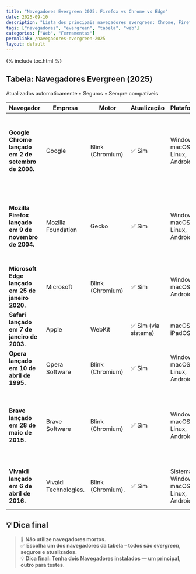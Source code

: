 ```yaml
---
title: "Navegadores Evergreen 2025: Firefox vs Chrome vs Edge"
date: 2025-09-10
description: "Lista dos principais navegadores evergreen: Chrome, Firefox, Edge, Safari, Opera, Brave e Vivaldi — sempre atualizados, seguros e compatíveis."
tags: ["navegadores", "evergreen", "tabela", "web"]
categories: ["Web", "Ferramentas"]
permalink: /navegadores-evergreen-2025
layout: default
---
```



{% include toc.html %}


<section class="post-content">
           


<h2> Tabela: Navegadores Evergreen (2025)</h2>

<p> Atualizados automaticamente •  Seguros  • Sempre compatíveis</p>






<table class="evergreen-table">
  <thead>
    <tr>
      <th>Navegador</th>
      <th>Empresa</th>
      <th>Motor</th>
      <th>Atualização</th>
      <th>Plataformas</th>
      <th>Notas</th>
    </tr>
  </thead>
  <tbody>
    <tr>
      <td data-label="Navegador"><strong>Google Chrome lançado em 2 de setembro de 2008.</strong></td>
      <td data-label="Empresa">Google</td>
      <td data-label="Motor">Blink (Chromium)</td>
      <td data-label="Atualização">✅ Sim</td>
      <td data-label="Plataformas">Windows, macOS, Linux, Android, iOS</td>
      <td data-label="Notas">Mais usado no mundo. Suporte a extensões, sincronização, DevTools avançadas, para desenvolvimento de páginas web ou projetos diferenciados.</td>
    </tr>
    <tr>
      <td data-label="Navegador"><strong>Mozilla Firefox lançado em 9 de novembro de 2004.</strong></td>
      <td data-label="Empresa">Mozilla Foundation</td>
      <td data-label="Motor">Gecko</td>
      <td data-label="Atualização">✅ Sim</td>
      <td data-label="Plataformas">Windows, macOS, Linux, Android</td>
      <td data-label="Notas">Open source, foco em privacidade, customizável. Versão ESR para empresas, suporte de longo prazo, baseado na versão estável.</td>
    </tr>
    <tr>
      <td data-label="Navegador"><strong>Microsoft Edge lançado em 25 de janeiro 2020.</strong></td>
      <td data-label="Empresa">Microsoft</td>
      <td data-label="Motor">Blink (Chromium)</td>
      <td data-label="Atualização">✅ Sim</td>
      <td data-label="Plataformas">Windows, macOS, Android, iOS</td>
      <td data-label="Notas">Substituto do monolítico IE. Integrado ao Windows, com bom desempenho.</td>
    </tr>
    <tr>
      <td data-label="Navegador"><strong>Safari lançado em 7 de janeiro de 2003.</strong></td>
      <td data-label="Empresa">Apple</td>
      <td data-label="Motor">WebKit</td>
      <td data-label="Atualização">✅ Sim (via sistema)</td>
      <td data-label="Plataformas">macOS, iOS, iPadOS</td>
      <td data-label="Notas">Otimizado para Apple. Menor consumo de bateria.</td>
    </tr>
    <tr>
      <td data-label="Navegador"><strong>Opera lançado em 10 de abril de 1995.</strong></td>
      <td data-label="Empresa">Opera Software</td>
      <td data-label="Motor">Blink (Chromium)</td>
      <td data-label="Atualização">✅ Sim</td>
      <td data-label="Plataformas">Windows, macOS, Linux, Android, iOS</td>
      <td data-label="Notas">Incluindo VPN grátis, ad-blocker, modo trabalho, fácil de configurar.</td>
    </tr>
    <tr>
      <td data-label="Navegador"><strong>Brave lançado em 28 de maio de 2015.</strong></td>
      <td data-label="Empresa">Brave Software</td>
      <td data-label="Motor">Blink (Chromium)</td>
      <td data-label="Atualização">✅ Sim</td>
      <td data-label="Plataformas">Windows, macOS, Linux, Android, iOS</td>
      <td data-label="Notas">Bloqueia anúncios e trackers por padrão. Recompensas com a carteira de criptomoedas BAT, que possui um alto padrão de segurança.</td>
    </tr>
    <tr>
      <td data-label="Navegador"><strong>Vivaldi lançado em 6 de abril de 2016.</strong></td>
      <td data-label="Empresa">Vivaldi Technologies.</td>
      <td data-label="Motor">Blink (Chromium).</td>
      <td data-label="Atualização">✅ Sim</td>
      <td data-label="Plataformas">Sistemas Windows, macOS, Linux, Android.</td>
      <td data-label="Notas">Altamente customizável. Desenvolvido por ex-funcionários do Opera.</td>
    </tr>
  </tbody>
</table>

<h2>💡 Dica final</h2>
<blockquote>
  🚫 <strong>Não utilize navegadores mortos.</strong><br>
  ✅ <strong>Escolha um dos navegadores da tabela – todos são <em>evergreen</em>, seguros e atualizados.</strong><br>
  💡 <strong>Dica final: Tenha dois Navegadores instalados — um principal, outro para testes.</strong>
</blockquote>
